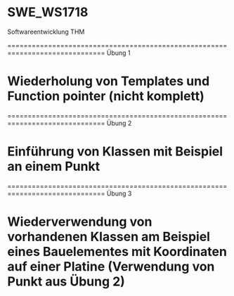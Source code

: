 # SWE_WS1718
Softwareentwicklung THM

==============================================================================
Übung 1

Wiederholung von Templates und Function pointer (nicht komplett)
==============================================================================

==============================================================================
Übung 2

Einführung von Klassen mit Beispiel an einem Punkt 
==============================================================================

==============================================================================
Übung 3

Wiederverwendung von vorhandenen Klassen am Beispiel eines Bauelementes mit 
Koordinaten auf einer Platine (Verwendung von Punkt aus Übung 2)
==============================================================================
